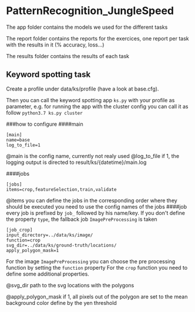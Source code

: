 # PatternRecognition_JungleSpeed
The app folder contains the models we used for the different tasks

The report folder contains the reports for the exercices, one report per task with the results in it (% accuracy, loss...)

The results folder contains the results of each task

## Keyword spotting task
Create a profile under data/ks/profile (have a look at base.cfg).

Then you can call the keyword spotting app `ks.py` with your profile as parameter, e.g. for running the app with the cluster config you can call it as follow `python3.7 ks.py cluster`
 
###how to configure
####main 
```buildoutcfg
[main]
name=base
log_to_file=1
```
@main is the config name, currently not realy used
@log_to_file if 1, the logging output is directed to result/ks/{datetime}/main.log

####jobs
```buildoutcfg
[jobs]
items=crop,featureSelection,train,validate

```
@items you can define the jobs in the corresponding order where they should be executed you need to use the config names of the jobs
####job
every job is prefixed by `job_` followed by his name/key. If you don't define the property `type`, the fallback job `ImagePreProcessing` is taken
````buildoutcfg
[job_crop]
input_directory=../data/ks/image/
function=crop
svg_dir=../data/ks/ground-truth/locations/
apply_polygon_mask=1
````
For the image `ImagePreProcessing` you can choose the pre processing function by setting the `function` property
For the `crop` function you need to define some additional properties.

@svg_dir path to the svg locations with the polygons

@apply_polygon_mask if 1, all pixels out of the polygon are set to the mean background color define by the yen threshold









